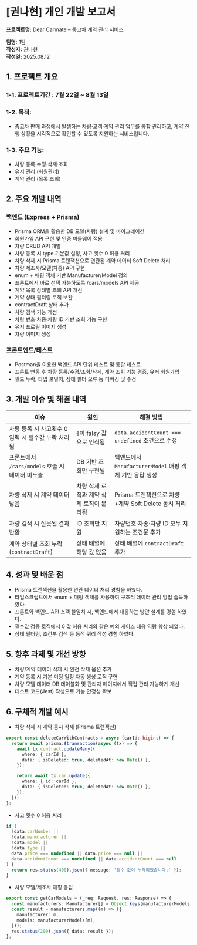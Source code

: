 ﻿# [권나현] 개인 개발 보고서

**프로젝트명:** Dear Carmate – 중고차 계약 관리 서비스

**팀명:** 1팀  
**작성자:** 권나현  
**작성일:** 2025.08.12  
 
## 1. 프로젝트 개요

### 1-1. 프로젝트기간 : 7월 22일 ~ 8월 13일

### 1-2. 목적:
- 중고차 판매 과정에서 발생하는 차량·고객·계약 관리 업무를 통합 관리하고, 계약 진행 상황을 시각적으로 확인할 수 있도록 지원하는 서비스입니다.

### 1-3. 주요 기능:
- 차량 등록·수정·삭제·조회
- 유저 관리 (회원관리)
- 계약 관리 (목록 조회)

## 2. 주요 개발 내역

### 백엔드 (Express + Prisma)
- Prisma ORM을 활용한 DB 모델(차량) 설계 및 마이그레이션
- 회원가입 API 구현 및 인증 미들웨어 적용
- 차량 CRUD API 개발
- 차량 등록 시 type 기본값 설정, 사고 횟수 0 허용 처리
- 차량 삭제 시 Prisma 트랜잭션으로 연관된 계약 데이터 Soft Delete 처리
- 차량 제조사/모델(차종) API 구현
- enum + 매핑 객체 기반 Manufacturer/Model 정의
- 프론트에서 바로 선택 가능하도록 /cars/models API 제공
- 계약 목록 상태별 조회 API 개선
- 계약 상태 필터링 로직 보완
- contractDraft 상태 추가
- 차량 검색 기능 개선
- 차량 번호·차종·차량 ID 기반 조회 기능 구현
- 유저 프로필 이미지 생성
- 차량 이미지 생성

### 프론트엔드/테스트
- Postman을 이용한 백엔드 API 단위 테스트 및 통합 테스트
- 프론트 연동 후 차량 등록/수정/조회/삭제, 계약 조회 기능 검증, 유저 회원가입
- 필드 누락, 타입 불일치, 상태 필터 오류 등 디버깅 및 수정

## 3. 개발 이슈 및 해결 내역
| 이슈                                | 원인                      | 해결 방법                                       |
| --------------------------------- | ----------------------- | ------------------------------------------- |
| 차량 등록 시 사고횟수 0 입력 시 필수값 누락 처리됨    | `0`이 falsy 값으로 인식됨      | `data.accidentCount === undefined` 조건으로 수정  |
| 프론트에서 `/cars/models` 호출 시 데이터 미노출 | DB 기반 조회만 구현됨           | 백엔드에서 `Manufacturer`·`Model` 매핑 객체 기반 응답 생성 |
| 차량 삭제 시 계약 데이터 남음                 | 차량 삭제 로직과 계약 삭제 로직이 분리됨 | Prisma 트랜잭션으로 차량+계약 Soft Delete 동시 처리       |
| 차량 검색 시 잘못된 결과 반환                 | ID 조회만 지원               | 차량번호·차종·차량 ID 모두 지원하는 조건문 추가                |
| 계약 상태별 조회 누락 (`contractDraft`)    | 상태 배열에 해당 값 없음          | 상태 배열에 `contractDraft` 추가                   |

## 4. 성과 및 배운 점
- Prisma 트랜잭션을 활용한 연관 데이터 처리 경험을 하였다.
- 타입스크립트에서 enum + 매핑 객체를 사용하여 구조적 데이터 관리 방법 습득하였다.
- 프론트와 백엔드 API 스펙 불일치 시, 백엔드에서 대응하는 방안 설계를 경험 하였다.
- 필수값 검증 로직에서 0 값 허용 처리와 같은 예외 케이스 대응 역량 향상 되었다.
- 상태 필터링, 조건부 검색 등 동적 쿼리 작성 경험 하였다.

## 5. 향후 과제 및 개선 방향
- 차량/계약 데이터 삭제 시 완전 삭제 옵션 추가
- 계약 등록 시 기본 미팅 일정 자동 생성 로직 구현
- 차량 모델 데이터 DB 테이블화 및 관리자 페이지에서 직접 관리 가능하게 개선
- 테스트 코드(Jest) 작성으로 기능 안정성 확보

## 6. 구체적 개발 예시
- 차량 삭제 시 계약 동시 삭제 (Prisma 트랜잭션)
```ts
export const deleteCarWithContracts = async (carId: bigint) => {
  return await prisma.$transaction(async (tx) => {
    await tx.contract.updateMany({
      where: { carId },
      data: { isDeleted: true, deletedAt: new Date() },
    });

    return await tx.car.update({
      where: { id: carId },
      data: { isDeleted: true, deletedAt: new Date() },
    });
  });
};
```

- 사고 횟수 0 허용 처리
```ts
if (
  !data.carNumber ||
  !data.manufacturer ||
  !data.model ||
  !data.type ||
  data.price === undefined || data.price === null ||
  data.accidentCount === undefined || data.accidentCount === null
) {
  return res.status(400).json({ message: '필수 값이 누락되었습니다.' });
}
```

- 차량 모델/제조사 매핑 응답
```ts
export const getCarModels = (_req: Request, res: Response) => {
  const manufacturers: Manufacturer[] = Object.keys(manufacturerModels) as Manufacturer[];
  const result = manufacturers.map((m) => ({
    manufacturer: m,
    models: manufacturerModels[m],
  }));
  res.status(200).json({ data: result });
};
```
